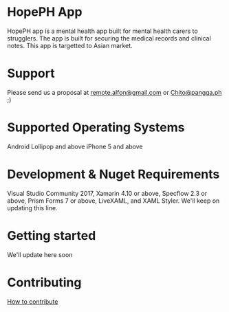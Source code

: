# HopePH App
HopePH app is a mental health app built for mental health carers to strugglers. The app is built for securing the medical records and clinical notes. This app is targetted to Asian market.

# Support 
Please send us a proposal at remote.alfon@gmail.com or Chito@pangga.ph ;)

# Supported Operating Systems
Android Lollipop and above
iPhone 5 and above

# Development & Nuget Requirements
Visual Studio Community 2017, Xamarin 4.10 or above, Specflow 2.3 or above, Prism Forms 7 or above, LiveXAML, and XAML Styler. We'll keep on updating this line.

# Getting started
We'll update here soon

# Contributing
<a href="https://github.com/HopePH/hopephapp/blob/master/CONTRIBUTING.md">How to contribute </a>

